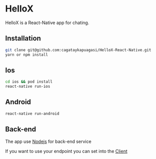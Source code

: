 # HelloX

HelloX is a React-Native app for chating.

## Installation

```bash
git clone git@github.com:cagataykapuagasi/HelloX-React-Native.git
yarn or npm install
```

## Ios

```bash
cd ios && pod install
react-native run-ios
```

## Android

```bash
react-native run-android
```

## Back-end

The app use [Nodejs](https://github.com/cagataykapuagasi/HelloX-NodeJs) for back-end service

If you want to use your endpoint you can set into the [Client](https://github.com/cagataykapuagasi/HelloX-React-Native/blob/master/src/api/Client.js)

